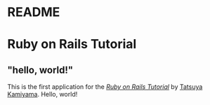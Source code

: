 # README

# Ruby on Rails Tutorial

## "hello, world!"

This is the first application for the
[*Ruby on Rails Tutorial*](https://railstutorial.jp/)
by [Tatsuya Kamiyama](https://www.michaelhartl.com/). Hello, world!